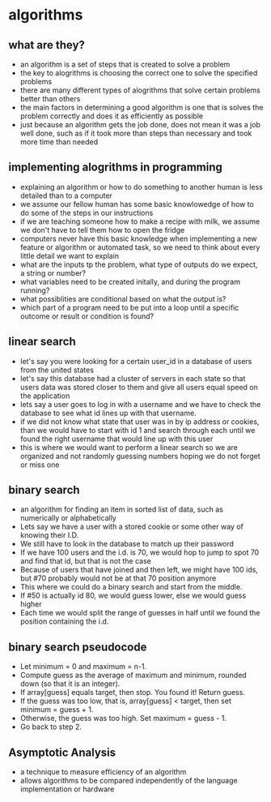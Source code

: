 # algorithms

## what are they?

- an algorithm is a set of steps that is created to solve a problem
- the key to alogrithms is choosing the correct one to solve the specified problems
- there are many different types of alogrithms that solve certain problems better than others
- the main factors in determining a good algorithm is one that is solves the problem correctly and does it as efficiently as possible
- just because an algorithm gets the job done, does not mean it was a job well done, such as if it took more than steps than necessary and took more time than needed 

## implementing alogrithms in programming

- explaining an algorithm or how to do something to another human is less detailed than to a computer
- we assume our fellow human has some basic knowlowedge of how to do some of the steps in our instructions
- if we are teaching someone how to make a recipe with milk, we assume we don't have to tell them how to open the fridge
- computers never have this basic knowledge when implementing a new feature or algorithm or automated task, so we need to think about every little detail we want to explain
- what are the inputs tp the problem, what type of outputs do we expect, a string or number?
- what variables need to be created initally, and during the program running?
- what possiblities are conditional based on what the output is?
- which part of a program need to be put into a loop until a specific outcome or result or condition is found?


## linear search 

- let's say you were looking for a certain user_id in a database of users from the united states
- let's say this database had a cluster of servers in each state so that users data was stored closer to them and give all users equal speed on the application 
- lets say a user goes to log in with a username and we have to check the database to see what id lines up with that username.
- if we did not know what state that user was in by ip address or cookies, than we would have to start with id 1 and search through each until we found the right username that would line up with this user 
- this is where we would want to perform a linear search so we are organized and not randomly guessing numbers hoping we do not forget or miss one

## binary search 

- an algorithm for finding an item in sorted list of data, such as numerically or alphabetically
- Lets say we have a user with a stored cookie or some other way of knowing their I.D.
- We still have to look in the database to match up their password
- If we have 100 users and the i.d. is 70, we would hop to jump to spot 70 and find that id, but that is not the case
- Because of users that have joined and then left, we might have 100 ids, but #70 probably would not be at that 70 position anymore
- This where we could do a binary search and start from the middle.
- If #50 is actually id 80, we would guess lower, else we would guess higher
- Each time we would split the range of guesses in half until we found the position containing the i.d.


## binary search pseudocode
- Let minimum = 0 and maximum = n-1.
- Compute guess as the average of maximum and minimum, rounded down (so that it is an integer).
- If array[guess] equals target, then stop. You found it! Return guess.
- If the guess was too low, that is, array[guess] < target, then set minimum = guess + 1.
- Otherwise, the guess was too high. Set maximum = guess - 1.
- Go back to step 2.


## Asymptotic Analysis

- a technique to measure efficiency of an algorithm
- allows algorithms to be compared independently of the language implementation or hardware

